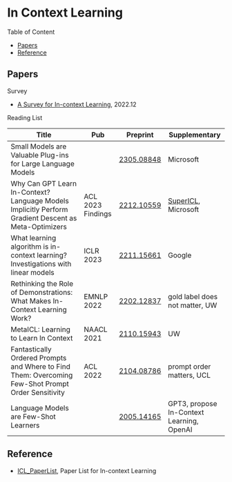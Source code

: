 # In Context Learning

Table of Content
- [Papers](#papers)
- [Reference](#reference)

## Papers

Survey

- [A Survey for In-context Learning](https://arxiv.org/abs/2301.00234), 2022.12

Reading List

| Title                                                                                                | Pub               | Preprint                                    | Supplementary                             |
| ---------------------------------------------------------------------------------------------------- | ----------------- | ------------------------------------------- | ----------------------------------------- |
|    Small Models are Valuable Plug-ins for Large Language Models                                                                   |              |          [2305.08848](https://arxiv.org/abs/2305.08848)                                   |       Microsoft        |
| Why Can GPT Learn In-Context? Language Models Implicitly Perform Gradient Descent as Meta-Optimizers | ACL 2023 Findings | [2212.10559](https://arxiv.org/abs/2212.10559) | [SuperICL](https://github.com/JetRunner/SuperICL), Microsoft                                 |
| What learning algorithm is in-context learning? Investigations with linear models                    | ICLR 2023         | [2211.15661](https://arxiv.org/abs/2211.15661) | Google                                    |
| Rethinking the Role of Demonstrations: What Makes In-Context Learning Work?                          | EMNLP 2022        | [2202.12837](https://arxiv.org/abs/2202.12837) | gold label does not matter, UW            |
| MetaICL: Learning to Learn In Context                                                                | NAACL 2021        | [2110.15943](https://arxiv.org/abs/2110.15943) | UW                                        |
| Fantastically Ordered Prompts and Where to Find Them: Overcoming Few-Shot Prompt Order Sensitivity  | ACL 2022          | [2104.08786](https://arxiv.org/abs/2104.08786) | prompt order matters, UCL                 |
| Language Models are Few-Shot Learners                                                                |                   | [2005.14165](https://arxiv.org/abs/2005.14165) | GPT3, propose In-Context Learning, OpenAI |

## Reference

- [ICL_PaperList](https://github.com/dqxiu/ICL_PaperList), Paper List for In-context Learning
